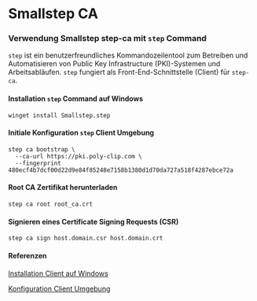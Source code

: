 # Smallstep CA

### Verwendung Smallstep step-ca mit `step` Command

`step` ist ein benutzerfreundliches Kommandozeilentool zum Betreiben und Automatisieren von Public Key Infrastructure (PKI)-Systemen und Arbeitsabläufen. `step` fungiert als Front-End-Schnittstelle (Client) für `step-ca`.

#### Installation `step` Command auf Windows

	winget install Smallstep.step

#### Initiale Konfiguration `step` Client Umgebung

```shell
step ca bootstrap \
  --ca-url https://pki.poly-clip.com \
  --fingerprint 480ecf4b7dcf00d22d9e84f85248e7158b1380d1d70da727a518f4287ebce72a
```

#### Root CA Zertifikat herunterladen

```shell
step ca root root_ca.crt
```

#### Signieren eines Certificate Signing Requests (CSR)

```shell
step ca sign host.domain.csr host.domain.crt
```

#### Referenzen

[Installation Client auf Windows](https://smallstep.com/docs/step-cli/installation/#windows)

[Konfiguration Client Umgebung](https://smallstep.com/docs/step-ca/getting-started/#access-your-certificate-authority)
